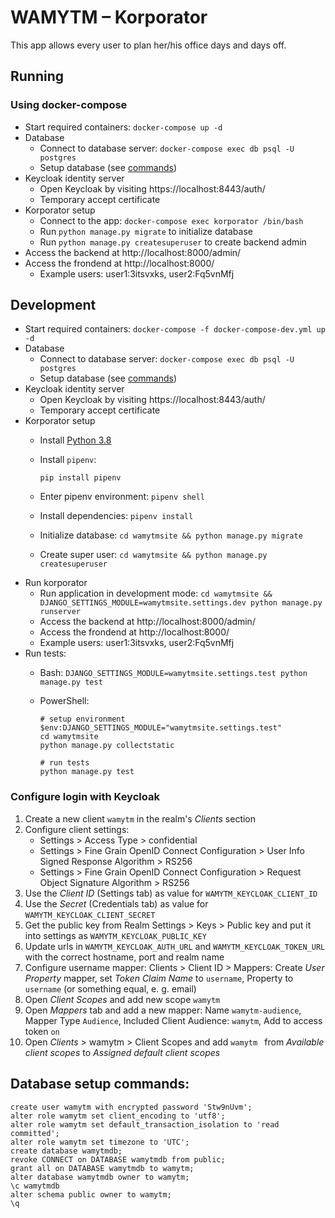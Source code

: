 # WAMYTM – Korporator

This app allows every user to plan her/his office days and days off.

## Running

### Using docker-compose

- Start required containers: `docker-compose up -d`
- Database
  - Connect to database server: `docker-compose exec db psql -U postgres`
  - Setup database (see [commands](#database-setup-commands))
- Keycloak identity server
  - Open Keycloak by visiting https://localhost:8443/auth/
  - Temporary accept certificate
- Korporator setup
  - Connect to the app: `docker-compose exec korporator /bin/bash`
  - Run `python manage.py migrate` to initialize database
  - Run `python manage.py createsuperuser` to create backend admin
- Access the backend at http://localhost:8000/admin/
- Access the frondend at http://localhost:8000/
  - Example users:
    user1:3itsvxks, user2:Fq5vnMfj

## Development

- Start required containers: `docker-compose -f docker-compose-dev.yml up -d`
- Database
  - Connect to database server: `docker-compose exec db psql -U postgres`
  - Setup database (see [commands](#database-setup-commands))
- Keycloak identity server
  - Open Keycloak by visiting https://localhost:8443/auth/
  - Temporary accept certificate
- Korporator setup
  - Install [Python 3.8](https://www.python.org/downloads/)
  - Install `pipenv`:

        pip install pipenv

  - Enter pipenv environment: `pipenv shell`
  - Install dependencies: `pipenv install`
  - Initialize database: `cd wamytmsite && python manage.py migrate`
  - Create super user: `cd wamytmsite && python manage.py createsuperuser`
- Run korporator
  - Run application in development mode: `cd wamytmsite && DJANGO_SETTINGS_MODULE=wamytmsite.settings.dev python manage.py runserver`
  - Access the backend at http://localhost:8000/admin/
  - Access the frondend at http://localhost:8000/
  - Example users:
    user1:3itsvxks, user2:Fq5vnMfj
- Run tests:
  - Bash: `DJANGO_SETTINGS_MODULE=wamytmsite.settings.test python manage.py test`
  - PowerShell: 

        # setup environment
        $env:DJANGO_SETTINGS_MODULE="wamytmsite.settings.test"
        cd wamytmsite
        python manage.py collectstatic

        # run tests
        python manage.py test

### Configure login with Keycloak

1. Create a new client `wamytm` in the realm's _Clients_ section
2. Configure client settings:
    - Settings > Access Type > confidential
    - Settings > Fine Grain OpenID Connect Configuration > User Info Signed Response Algorithm > RS256
    - Settings > Fine Grain OpenID Connect Configuration > Request Object Signature Algorithm > RS256
3. Use the _Client ID_ (Settings tab) as value for `WAMYTM_KEYCLOAK_CLIENT_ID`
4. Use the _Secret_ (Credentials tab) as value for `WAMYTM_KEYCLOAK_CLIENT_SECRET`
5. Get the public key from Realm Settings > Keys > Public key and put it into settings as `WAMYTM_KEYCLOAK_PUBLIC_KEY`
6. Update urls in `WAMYTM_KEYCLOAK_AUTH_URL` and `WAMYTM_KEYCLOAK_TOKEN_URL` with the correct hostname, port and realm name
7. Configure username mapper: Clients > Client ID > Mappers: Create _User Property_ mapper, set _Token Claim Name_ to `username`, Property to `username` (or something equal, e. g. email)
8. Open _Client Scopes_ and add new scope `wamytm`
9. Open _Mappers_ tab and add a new mapper: Name `wamytm-audience`, Mapper Type `Audience`, Included Client Audience: `wamytm`, Add to access token `on`
10. Open _Clients_ > wamytm > Client Scopes and add `wamytm ` from _Available client scopes_ to _Assigned default client scopes_

## Database setup commands:

    create user wamytm with encrypted password 'Stw9nUvm';
    alter role wamytm set client_encoding to 'utf8';
    alter role wamytm set default_transaction_isolation to 'read committed';
    alter role wamytm set timezone to 'UTC';
    create database wamytmdb;
    revoke CONNECT on DATABASE wamytmdb from public;
    grant all on DATABASE wamytmdb to wamytm;
    alter database wamytmdb owner to wamytm;
    \c wamytmdb
    alter schema public owner to wamytm;
    \q

